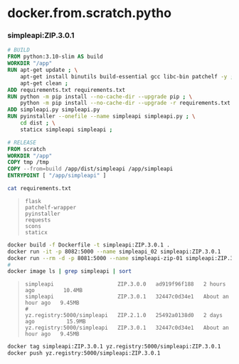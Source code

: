 # docker.from.scratch.pytho

### simpleapi:ZIP.3.0.1

``` dockerfile
# BUILD
FROM python:3.10-slim AS build
WORKDIR "/app"
RUN apt-get update ; \
    apt-get install binutils build-essential gcc libc-bin patchelf -y ; \
    apt-get clean ;
ADD requirements.txt requirements.txt
RUN python -m pip install --no-cache-dir --upgrade pip ; \
    python -m pip install --no-cache-dir --upgrade -r requirements.txt ;
ADD simpleapi.py simpleapi.py
RUN pyinstaller --onefile --name simpleapi simpleapi.py ; \
    cd dist ; \
    staticx simpleapi simpleapi ;

# RELEASE
FROM scratch
WORKDIR "/app"
COPY tmp /tmp
COPY --from=build /app/dist/simpleapi /app/simpleapi
ENTRYPOINT [ "/app/simpleapi" ]
```

``` sh
cat requirements.txt
```

>```
>flask
>patchelf-wrapper
>pyinstaller
>requests
>scons
>staticx
>```

``` sh
docker build -f Dockerfile -t simpleapi:ZIP.3.0.1 .
docker run -it -p 8082:5000 --name simpleapi_02 simpleapi:ZIP.3.0.1
docker run --rm -d -p 8081:5000 --name simpleapi-zip-01 simpleapi:ZIP.3.0.1
#
docker image ls | grep simpleapi | sort
```

>```
>simpleapi                    ZIP.3.0.0   ad919f96f188   2 hours ago         10.4MB
>simpleapi                    ZIP.3.0.1   32447c0d34e1   About an hour ago   9.45MB
>#
>yz.registry:5000/simpleapi   ZIP.2.1.0   25492a0138d0   2 days ago          15.9MB
>yz.registry:5000/simpleapi   ZIP.3.0.1   32447c0d34e1   About an hour ago   9.45MB
>```

``` sh
docker tag simpleapi:ZIP.3.0.1 yz.registry:5000/simpleapi:ZIP.3.0.1
docker push yz.registry:5000/simpleapi:ZIP.3.0.1
```
